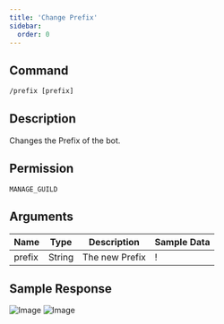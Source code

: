 ```yaml
---
title: 'Change Prefix'
sidebar:
  order: 0
---
```


## Command
```txt
/prefix [prefix]
```

## Description
Changes the Prefix of the bot.

## Permission
`MANAGE_GUILD`

## Arguments
| Name | Type | Description | Sample Data |
| ---- | ---- | ----------- | ----------- |
| prefix | String | The new Prefix | ! |

## Sample Response
![Image](https://cdn.utilbot.co/2021-07-02_23-32-04_acba6aca-21de-4b26-bcff-12a7d6d70bd5.png)
![Image](https://cdn.utilbot.co/2021-07-02_23-32-21_2c297fc7-ee32-4552-b7da-a4cd81614bd6.png)
